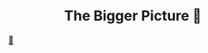 <h1 style="text-align:center">The Bigger Picture 📝</h1>

### [📖](https://github.com/getify/You-Dont-Know-JS/blob/2nd-ed/get-started/ch4.md)
